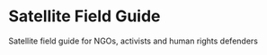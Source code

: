 Satellite Field Guide
=====================

Satellite field guide for NGOs, activists and human rights defenders

